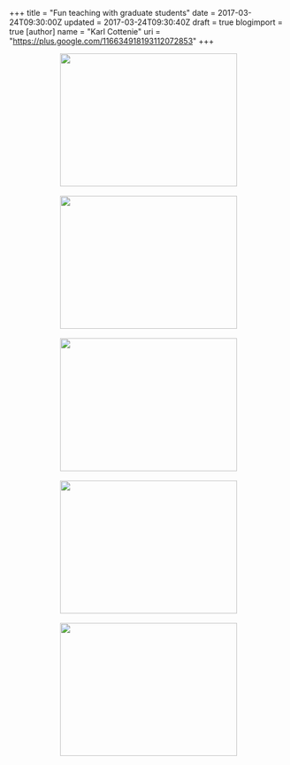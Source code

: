 +++
title = "Fun teaching with graduate students"
date = 2017-03-24T09:30:00Z
updated = 2017-03-24T09:30:40Z
draft = true
blogimport = true 
[author]
	name = "Karl Cottenie"
	uri = "https://plus.google.com/116634918193112072853"
+++

<div class="separator" style="clear: both; text-align: center;"><a href="https://4.bp.blogspot.com/-ALDYw0lgNIE/WNUfeSNlB_I/AAAAAAABerg/JLzRLfiMsz8bq3jTvtMiCFnqhyKXI_sagCKgB/s1600/IMG_20170314_133637768.jpg" imageanchor="1" style="margin-left: 1em; margin-right: 1em;"><img border="0" height="240" src="https://4.bp.blogspot.com/-ALDYw0lgNIE/WNUfeSNlB_I/AAAAAAABerg/JLzRLfiMsz8bq3jTvtMiCFnqhyKXI_sagCKgB/s320/IMG_20170314_133637768.jpg" width="320" /></a></div><br /><div class="separator" style="clear: both; text-align: center;"><a href="https://1.bp.blogspot.com/-nQNx-GEaaM8/WNUfeQVqWMI/AAAAAAABerg/BaVVq-SrL28Ms_gBlymEx4pKUHGSg3_0wCKgB/s1600/IMG_20170314_133633838_HDR.jpg" imageanchor="1" style="margin-left: 1em; margin-right: 1em;"><img border="0" height="240" src="https://1.bp.blogspot.com/-nQNx-GEaaM8/WNUfeQVqWMI/AAAAAAABerg/BaVVq-SrL28Ms_gBlymEx4pKUHGSg3_0wCKgB/s320/IMG_20170314_133633838_HDR.jpg" width="320" /></a></div><br /><div class="separator" style="clear: both; text-align: center;"><a href="https://3.bp.blogspot.com/-X9Ovv2ALcZ4/WNUfeQQ_XQI/AAAAAAABerg/Jcswj7dxWOUbtOdDQpzBkj71rs2nJbk0ACKgB/s1600/IMG_20170314_131324136.jpg" imageanchor="1" style="margin-left: 1em; margin-right: 1em;"><img border="0" height="240" src="https://3.bp.blogspot.com/-X9Ovv2ALcZ4/WNUfeQQ_XQI/AAAAAAABerg/Jcswj7dxWOUbtOdDQpzBkj71rs2nJbk0ACKgB/s320/IMG_20170314_131324136.jpg" width="320" /></a></div><br /><div class="separator" style="clear: both; text-align: center;"><a href="https://2.bp.blogspot.com/-FTu7Q5TYBkg/WNUfeeOdr1I/AAAAAAABerg/5FHJ_njHM6khjJfg5Mj-9nKZ5NJkAndmACKgB/s1600/IMG_20170314_131316957_HDR.jpg" imageanchor="1" style="margin-left: 1em; margin-right: 1em;"><img border="0" height="240" src="https://2.bp.blogspot.com/-FTu7Q5TYBkg/WNUfeeOdr1I/AAAAAAABerg/5FHJ_njHM6khjJfg5Mj-9nKZ5NJkAndmACKgB/s320/IMG_20170314_131316957_HDR.jpg" width="320" /></a></div><br /><div class="separator" style="clear: both; text-align: center;"><a href="https://1.bp.blogspot.com/-Vg7H9i5NSWM/WNUfeWrEvZI/AAAAAAABerg/XhglcR5huH880dNsOvNcxoRFAw6K-o8BwCKgB/s1600/IMG_20170314_130349247.jpg" imageanchor="1" style="margin-left: 1em; margin-right: 1em;"><img border="0" height="240" src="https://1.bp.blogspot.com/-Vg7H9i5NSWM/WNUfeWrEvZI/AAAAAAABerg/XhglcR5huH880dNsOvNcxoRFAw6K-o8BwCKgB/s320/IMG_20170314_130349247.jpg" width="320" /></a></div><br />
